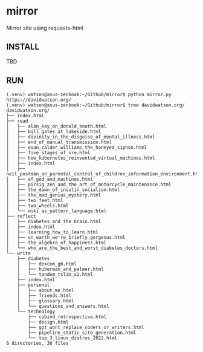 # mirror

Mirror site using requests-html

## INSTALL

TBD

## RUN

    (.venv) watson@asus-zenbook:~/Github/mirror$ python mirror.py https://davidwatson.org/
    (.venv) watson@asus-zenbook:~/Github/mirror$ tree davidwatson.org/
    davidwatson.org/
    ├── index.html
    ├── read
    │   ├── alan_kay_on_donald_knuth.html
    │   ├── bill_gates_at_lakeside.html
    │   ├── divinity_in_the_disguise_of_mental_illness.html
    │   ├── end_of_manual_transmission.html
    │   ├── evan_calder_williams_the_honeyed_siphon.html
    │   ├── five_stages_of_sre.html
    │   ├── how_kubernetes_reinvented_virtual_machines.html
    │   ├── index.html
    │   ├── neil_postman_on_parental_control_of_children_information_environment.html
    │   ├── of_god_and_machines.html
    │   ├── pirsig_zen_and_the_art_of_motorcycle_maintenance.html
    │   ├── the_dawn_of_insulin_socialism.html
    │   ├── the_mad_genius_mystery.html
    │   ├── two_feet.html
    │   ├── two_wheels.html
    │   └── wiki_as_pattern_language.html
    ├── reflect
    │   ├── diabetes_and_the_brain.html
    │   ├── index.html
    │   ├── learning_how_to_learn.html
    │   ├── on_earth_we're_briefly_gorgeous.html
    │   ├── the_algebra_of_happiness.html
    │   └── who_are_the_best_and_worst_diabetes_doctors.html
    └── write
        ├── diabetes
        │   ├── dexcom_g6.html
        │   ├── huberman_and_palmer.html
        │   └── tandem_tslim_x2.html
        ├── index.html
        ├── personal
        │   ├── about_me.html
        │   ├── friends.html
        │   ├── glossary.html
        │   └── questions_and_answers.html
        └── technology
            ├── cobind_retrospective.html
            ├── design.html
            ├── gpt_wont_replace_coders_or_writers.html
            ├── pipeline_static_site_generation.html
            └── top_3_linux_distros_2022.html
    6 directories, 36 files